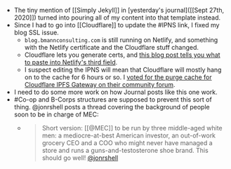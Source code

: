 - The tiny mention of [[Simply Jekyll]] in [yesterday's journal]([[Sept 27th, 2020]]) turned into pouring all of my content into that template instead.
- Since I had to go into [[Cloudflare]] to update the #IPNS link, I fixed my blog SSL issue.
	- `blog.bmannconsulting.com` is still running on Netlify, and something with the Netlify certificate and the Cloudflare stuff changed.
	- Cloudflare lets you generate certs, and [this blog post tells you what to paste into Netlify's third field](https://blog.millerti.me/2019/01/20/using-cloudflare-ssl-certificates-with-your-netlify-site/).
	- I suspect editing the IPNS will mean that Cloudflare will mostly hang on to the cache for 6 hours or so. I [voted for the purge cache for Cloudflare IPFS Gateway on their community forum](https://community.cloudflare.com/t/add-purge-cache-button-for-ipns-cloudflare-ipfs-com-part-ii/67638).
- I need to do some more work on how Journal posts like this one work.
- #Co-op and B-Corps structures are supposed to prevent this sort of thing. @jonrshell posts a thread covering the background of people soon to be in charge of MEC:
	- > Short version: [[@MEC]] to be run by three middle-aged white men: a mediocre-at-best American investor, an out-of-work grocery CEO and a COO who might never have managed a store and runs a guns-and-testosterone shoe brand. This should go well!
	  > [@jonrshell](https://twitter.com/jonrshell/status/1310600995928498178?s=20)